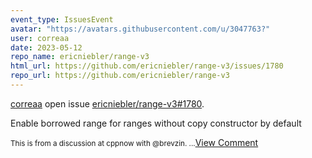 ```yaml
---
event_type: IssuesEvent
avatar: "https://avatars.githubusercontent.com/u/3047763?"
user: correaa
date: 2023-05-12
repo_name: ericniebler/range-v3
html_url: https://github.com/ericniebler/range-v3/issues/1780
repo_url: https://github.com/ericniebler/range-v3
---
```


<a href='https://github.com/correaa' target='_blank'>correaa</a> open issue <a href='https://github.com/ericniebler/range-v3/issues/1780' target='_blank'>ericniebler/range-v3#1780</a>.

<p>Enable borrowed range for ranges without copy constructor by default</p><small>This is from a discussion at cppnow with @brevzin....</small><a href='https://github.com/ericniebler/range-v3/issues/1780' target='_blank'>View Comment</a>